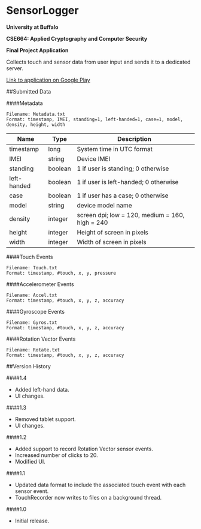 SensorLogger
============
**University at Buffalo**

**CSE664: Applied Cryptography and Computer Security**

**Final Project Application**

Collects touch and sensor data from user input and sends it to a dedicated server.

[Link to application on Google Play](https://play.google.com/store/apps/details?id=edu.buffalo.cse664.sensorlogger)


##Submitted Data

####Metadata
```
Filename: Metadata.txt
Format: timestamp, IMEI, standing=1, left-handed=1, case=1, model, density, height, width
```
| Name | Type | Description|
|------|------|------------|
|timestamp|long|System time in UTC format|
|IMEI|string|Device IMEI|
|standing|boolean|1 if user is standing; 0 otherwise|
|left-handed|boolean|1 if user is left-handed; 0 otherwise|
|case|boolean|1 if user has a case; 0 otherwise|
|model|string|device model name|
|density|integer|screen dpi; low = 120, medium = 160, high = 240|
|height|integer|Height of screen in pixels|
|width|integer|Width of screen in pixels|



####Touch Events
```
Filename: Touch.txt
Format: timestamp, #touch, x, y, pressure
```

####Accelerometer Events
```
Filename: Accel.txt
Format: timestamp, #touch, x, y, z, accuracy
```

####Gyroscope Events
```
Filename: Gyros.txt
Format: timestamp, #touch, x, y, z, accuracy
```

####Rotation Vector Events
```
Filename: Rotate.txt
Format: timestamp, #touch, x, y, z, accuracy
```



##Version History

####1.4
- Added left-hand data.
- UI changes.

####1.3
- Removed tablet support.
- UI changes.

####1.2
- Added support to record Rotation Vector sensor events.
- Increased number of clicks to 20.
- Modified UI.

####1.1
- Updated data format to include the associated touch event with each sensor event.
- TouchRecorder now writes to files on a background thread.

####1.0
- Initial release.

